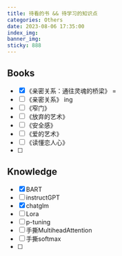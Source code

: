 ```yaml
---
title: 待看的书 && 待学习的知识点
categories: Others
date: 2023-08-06 17:35:00
index_img: 
banner_img: 
sticky: 888
---
```






## Books

- [x] 《亲密关系：通往灵魂的桥梁》 =
- [ ] 《亲密关系》   ing
- [ ] 《窄门》
- [ ] 《放弃的艺术》
- [ ] 《安全感》
- [ ] 《爱的艺术》
- [ ] 《读懂恋人心》
- [ ] 



## Knowledge

- [x] BART
- [ ] instructGPT
- [x] chatglm
- [ ] Lora
- [ ] p-tuning
- [ ] 手撕MultiheadAttention
- [ ] 手撕softmax
- [ ] 
